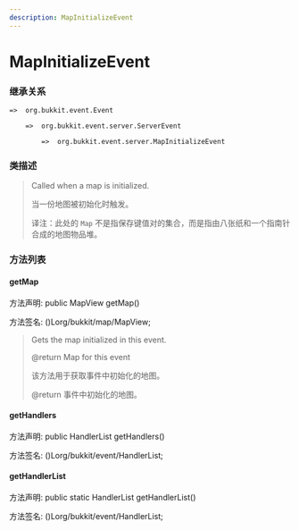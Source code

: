 ```yaml
---
description: MapInitializeEvent
---
```


# MapInitializeEvent

### 继承关系

    =>  org.bukkit.event.Event

        =>  org.bukkit.event.server.ServerEvent

            =>  org.bukkit.event.server.MapInitializeEvent

### 类描述

> Called when a map is initialized.
>
> 当一份地图被初始化时触发。
>
> 译注：此处的 `Map` 不是指保存键值对的集合，而是指由八张纸和一个指南针合成的地图物品堆。

### 方法列表

#### getMap

方法声明: public MapView getMap()

方法签名: ()Lorg/bukkit/map/MapView;

> Gets the map initialized in this event.
>
> @return Map for this event
>
> 该方法用于获取事件中初始化的地图。
>
> @return 事件中初始化的地图。

#### getHandlers

方法声明: public HandlerList getHandlers()

方法签名: ()Lorg/bukkit/event/HandlerList;

#### getHandlerList

方法声明: public static HandlerList getHandlerList()

方法签名: ()Lorg/bukkit/event/HandlerList;
